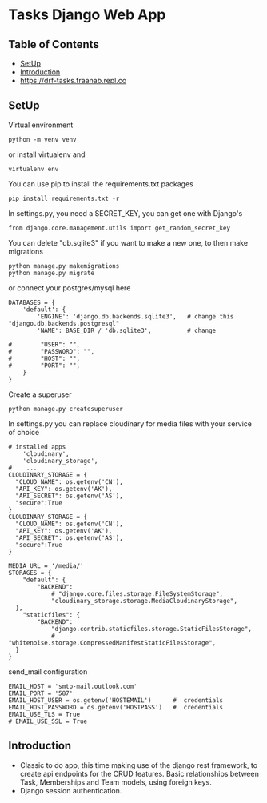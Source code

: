 # Tasks Django Web App

## Table of Contents
- [SetUp](#setup)
- [Introduction](#introduction)
- https://drf-tasks.fraanab.repl.co
 
## SetUp
Virtual environment
```
python -m venv venv
```
or install virtualenv and
```
virtualenv env
```

You can use pip to install the requirements.txt packages
```
pip install requirements.txt -r
```

In settings.py, you need a SECRET_KEY, you can get one with Django's
```
from django.core.management.utils import get_random_secret_key
```

You can delete "db.sqlite3" if you want to make a new one, to then make migrations
```
python manage.py makemigrations
python manage.py migrate
```

or connect your postgres/mysql here
```
DATABASES = {
    'default': {
        'ENGINE': 'django.db.backends.sqlite3',   # change this "django.db.backends.postgresql"
        'NAME': BASE_DIR / 'db.sqlite3',          # change
        
#        "USER": "",
#        "PASSWORD": "",
#        "HOST": "",
#        "PORT": "",
    }
}
```

Create a superuser
```
python manage.py createsuperuser
```

In settings.py you can replace cloudinary for media files with your service of choice
```
# installed apps
    'cloudinary',
    'cloudinary_storage',
#    ...
CLOUDINARY_STORAGE = {
  "CLOUD_NAME": os.getenv('CN'),
  "API_KEY": os.getenv('AK'),
  "API_SECRET": os.getenv('AS'),
  "secure":True
}
CLOUDINARY_STORAGE = {
  "CLOUD_NAME": os.getenv('CN'),
  "API_KEY": os.getenv('AK'),
  "API_SECRET": os.getenv('AS'),
  "secure":True
}

MEDIA_URL = '/media/'
STORAGES = {
    "default": {
        "BACKEND": 
            # "django.core.files.storage.FileSystemStorage",
            "cloudinary_storage.storage.MediaCloudinaryStorage",
  },
    "staticfiles": {
        "BACKEND":
            "django.contrib.staticfiles.storage.StaticFilesStorage",
            # "whitenoise.storage.CompressedManifestStaticFilesStorage",
  }
}
```

send_mail configuration
```
EMAIL_HOST = 'smtp-mail.outlook.com'
EMAIL_PORT = '587'
EMAIL_HOST_USER = os.getenv('HOSTEMAIL')      #  credentials
EMAIL_HOST_PASSWORD = os.getenv('HOSTPASS')   #  credentials
EMAIL_USE_TLS = True
# EMAIL_USE_SSL = True
```

## Introduction
- Classic to do app, this time making use of the django rest framework, to create api endpoints for the CRUD features. Basic relationships between Task, Memberships and Team models, using foreign keys.
- Django session authentication.
